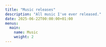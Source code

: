 ```yaml
---
title: "Music releases"
description: "All music I've ever released."
date: 2025-06-22T00:00:00+01:00
menus:
  main:
    name: Music
    weight: 2
---
```

